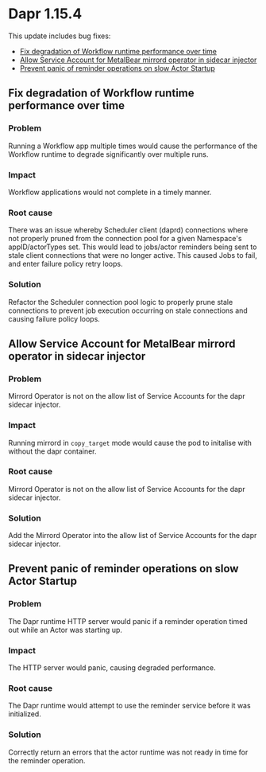 # Dapr 1.15.4

This update includes bug fixes:

- [Fix degradation of Workflow runtime performance over time](#fix-degradation-of-workflow-runtime-performance-over-time)
- [Allow Service Account for MetalBear mirrord operator in sidecar injector](#allow-service-account-for-metalbear-mirrord-operator-in-sidecar-injector)
- [Prevent panic of reminder operations on slow Actor Startup](#prevent-panic-of-reminder-operations-on-slow-actor-startup)

## Fix degradation of Workflow runtime performance over time

### Problem

Running a Workflow app multiple times would cause the performance of the Workflow runtime to degrade significantly over multiple runs.

### Impact

Workflow applications would not complete in a timely manner.

### Root cause

There was an issue whereby Scheduler client (daprd) connections where not properly pruned from the connection pool for a given Namespace's appID/actorTypes set.
This would lead to jobs/actor reminders being sent to stale client connections that were no longer active.
This caused Jobs to fail, and enter failure policy retry loops.

### Solution

Refactor the Scheduler connection pool logic to properly prune stale connections to prevent job execution occurring on stale connections and causing failure policy loops.

## Allow Service Account for MetalBear mirrord operator in sidecar injector

### Problem

Mirrord Operator is not on the allow list of Service Accounts for the dapr sidecar injector.

### Impact

Running mirrord in `copy_target` mode would cause the pod to initalise with without the dapr container.

### Root cause

Mirrord Operator is not on the allow list of Service Accounts for the dapr sidecar injector.

### Solution

Add the Mirrord Operator into the allow list of Service Accounts for the dapr sidecar injector.

## Prevent panic of reminder operations on slow Actor Startup

### Problem

The Dapr runtime HTTP server would panic if a reminder operation timed out while an Actor was starting up.

### Impact

The HTTP server would panic, causing degraded performance.

### Root cause

The Dapr runtime would attempt to use the reminder service before it was initialized.

### Solution

Correctly return an errors that the actor runtime was not ready in time for the reminder operation.

